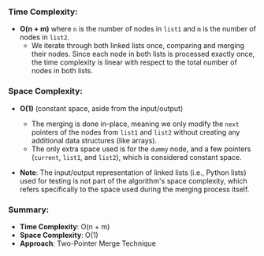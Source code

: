 ### **Time Complexity:**

-   **O(n + m)** where `n` is the number of nodes in `list1` and `m` is the number of nodes in `list2`.
    -   We iterate through both linked lists once, comparing and merging their nodes. Since each node in both lists is processed exactly once, the time complexity is linear with respect to the total number of nodes in both lists.

### **Space Complexity:**

-   **O(1)** (constant space, aside from the input/output)

    -   The merging is done in-place, meaning we only modify the `next` pointers of the nodes from `list1` and `list2` without creating any additional data structures (like arrays).
    -   The only extra space used is for the `dummy` node, and a few pointers (`current`, `list1`, and `list2`), which is considered constant space.

-   **Note**: The input/output representation of linked lists (i.e., Python lists) used for testing is not part of the algorithm's space complexity, which refers specifically to the space used during the merging process itself.

### **Summary:**

-   **Time Complexity**: O(n + m)
-   **Space Complexity**: O(1)
-   **Approach**: Two-Pointer Merge Technique
